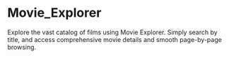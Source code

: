 # Movie_Explorer
Explore the vast catalog of films using Movie Explorer. Simply search by title, and access comprehensive movie details and smooth page-by-page browsing.
